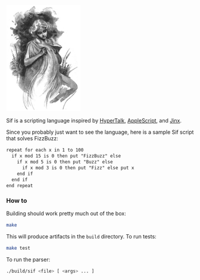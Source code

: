 <a href="https://en.wikipedia.org/wiki/Sif"><img src="support/Sif.jpg" width=200></a>

Sif is a scripting language inspired by [HyperTalk](https://en.wikipedia.org/wiki/HyperTalk), [AppleScript](https://en.wikipedia.org/wiki/AppleScript), and [Jinx](https://www.jinx-lang.org).

Since you probably just want to see the language, here is a sample Sif script that solves FizzBuzz:
```
repeat for each x in 1 to 100
  if x mod 15 is 0 then put "FizzBuzz" else
    if x mod 5 is 0 then put "Buzz" else
      if x mod 3 is 0 then put "Fizz" else put x
    end if
  end if
end repeat
```
### How to

Building should work pretty much out of the box:
```sh
make
```
This will produce artifacts in the `build` directory. To run tests:
```sh
make test
```
To run the parser:
```sh
./build/sif <file> [ <args> ... ]
```
